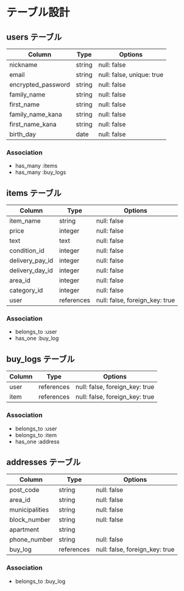 # テーブル設計

## users テーブル

| Column             | Type   | Options                   |
| ------------------ | ------ | ------------------------- |
| nickname           | string | null: false               |
| email              | string | null: false, unique: true |
| encrypted_password | string | null: false               |
| family_name        | string | null: false               |
| first_name         | string | null: false               |
| family_name_kana   | string | null: false               |
| first_name_kana    | string | null: false               |
| birth_day          | date   | null: false               |

### Association

- has_many :items
- has_many :buy_logs

## items テーブル

| Column          | Type       | Options                        |
| --------------- | ---------- | ------------------------------ |
| item_name       | string     | null: false                    |
| price           | integer    | null: false                    |
| text            | text       | null: false                    |
| condition_id    | integer    | null: false                    |
| delivery_pay_id | integer    | null: false                    |
| delivery_day_id | integer    | null: false                    |
| area_id         | integer    | null: false                    |
| category_id     | integer    | null: false                    |
| user            | references | null: false, foreign_key: true |

### Association

- belongs_to :user
- has_one :buy_log

## buy_logs テーブル

| Column | Type       | Options                        |
| ------ | ---------- | ------------------------------ |
| user   | references | null: false, foreign_key: true |
| item   | references | null: false, foreign_key: true |

### Association

- belongs_to :user
- belongs_to :item
- has_one :address
 
## addresses テーブル

| Column         | Type       | Options                        |
| -------------- | ---------- | ------------------------------ |
| post_code      | string     | null: false                    |
| area_id        | string     | null: false                    |
| municipalities | string     | null: false                    |
| block_number   | string     | null: false                    |
| apartment      | string     |                                |
| phone_number   | string     | null: false                    |
| buy_log        | references | null: false, foreign_key: true |

### Association

- belongs_to :buy_log